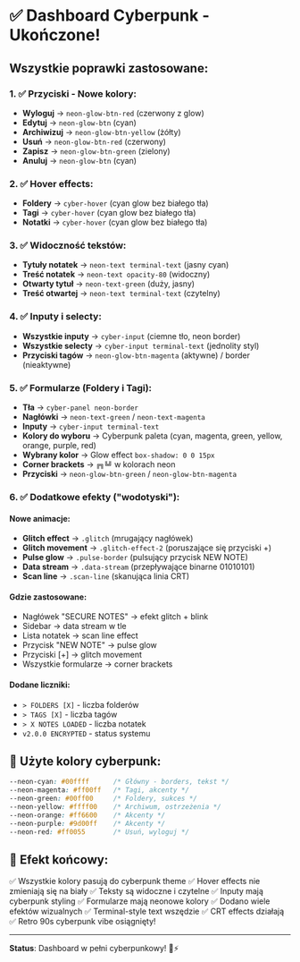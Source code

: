 # ✅ Dashboard Cyberpunk - Ukończone!

## Wszystkie poprawki zastosowane:

### 1. ✅ Przyciski - Nowe kolory:
- **Wyloguj** → `neon-glow-btn-red` (czerwony z glow)
- **Edytuj** → `neon-glow-btn` (cyan)
- **Archiwizuj** → `neon-glow-btn-yellow` (żółty)
- **Usuń** → `neon-glow-btn-red` (czerwony)
- **Zapisz** → `neon-glow-btn-green` (zielony)
- **Anuluj** → `neon-glow-btn` (cyan)

### 2. ✅ Hover effects:
- **Foldery** → `cyber-hover` (cyan glow bez białego tła)
- **Tagi** → `cyber-hover` (cyan glow bez białego tła)
- **Notatki** → `cyber-hover` (cyan glow bez białego tła)

### 3. ✅ Widoczność tekstów:
- **Tytuły notatek** → `neon-text terminal-text` (jasny cyan)
- **Treść notatek** → `neon-text opacity-80` (widoczny)
- **Otwarty tytuł** → `neon-text-green` (duży, jasny)
- **Treść otwartej** → `neon-text terminal-text` (czytelny)

### 4. ✅ Inputy i selecty:
- **Wszystkie inputy** → `cyber-input` (ciemne tło, neon border)
- **Wszystkie selecty** → `cyber-input terminal-text` (jednolity styl)
- **Przyciski tagów** → `neon-glow-btn-magenta` (aktywne) / border (nieaktywne)

### 5. ✅ Formularze (Foldery i Tagi):
- **Tła** → `cyber-panel neon-border`
- **Nagłówki** → `neon-text-green` / `neon-text-magenta`
- **Inputy** → `cyber-input terminal-text`
- **Kolory do wyboru** → Cyberpunk paleta (cyan, magenta, green, yellow, orange, purple, red)
- **Wybrany kolor** → Glow effect `box-shadow: 0 0 15px`
- **Corner brackets** → `╔╗╚╝` w kolorach neon
- **Przyciski** → `neon-glow-btn-green` / `neon-glow-btn-magenta`

### 6. ✅ Dodatkowe efekty ("wodotyski"):

#### Nowe animacje:
- **Glitch effect** → `.glitch` (mrugający nagłówek)
- **Glitch movement** → `.glitch-effect-2` (poruszające się przyciski +)
- **Pulse glow** → `.pulse-border` (pulsujący przycisk NEW NOTE)
- **Data stream** → `.data-stream` (przepływające binarne 01010101)
- **Scan line** → `.scan-line` (skanująca linia CRT)

#### Gdzie zastosowane:
- Nagłówek "SECURE NOTES" → efekt glitch + blink
- Sidebar → data stream w tle
- Lista notatek → scan line effect
- Przycisk "NEW NOTE" → pulse glow
- Przyciski [+] → glitch movement
- Wszystkie formularze → corner brackets

#### Dodane liczniki:
- `> FOLDERS [X]` - liczba folderów
- `> TAGS [X]` - liczba tagów
- `> X NOTES LOADED` - liczba notatek
- `v2.0.0 ENCRYPTED` - status systemu

## 🎨 Użyte kolory cyberpunk:

```css
--neon-cyan: #00ffff      /* Główny - borders, tekst */
--neon-magenta: #ff00ff   /* Tagi, akcenty */
--neon-green: #00ff00     /* Foldery, sukces */
--neon-yellow: #ffff00    /* Archiwum, ostrzeżenia */
--neon-orange: #ff6600    /* Akcenty */
--neon-purple: #9d00ff    /* Akcenty */
--neon-red: #ff0055       /* Usuń, wyloguj */
```

## 🚀 Efekt końcowy:

✅ Wszystkie kolory pasują do cyberpunk theme
✅ Hover effects nie zmieniają się na biały
✅ Teksty są widoczne i czytelne
✅ Inputy mają cyberpunk styling
✅ Formularze mają neonowe kolory
✅ Dodano wiele efektów wizualnych
✅ Terminal-style text wszędzie
✅ CRT effects działają
✅ Retro 90s cyberpunk vibe osiągnięty!

---

**Status**: Dashboard w pełni cyberpunkowy! 🌆⚡
